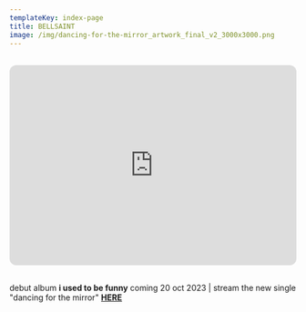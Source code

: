 ```yaml
---
templateKey: index-page
title: BELLSAINT
image: /img/dancing-for-the-mirror_artwork_final_v2_3000x3000.png
---
```

<br> 

<iframe style="border-radius:12px" src="https://open.spotify.com/embed/album/57AgoXhWPiwZF3QEP386mY?utm_source=generator" width="100%" height="352" frameBorder="0" allowfullscreen="" allow="autoplay; clipboard-write; encrypted-media; fullscreen; picture-in-picture" loading="lazy"></iframe>

<br>debut album **i used to be funny** coming 20 oct 2023 | stream the new single "dancing for the mirror" [**HERE**](https://ffm.to/bellsaint_dancingforthemirror)</br>

<br><br>
